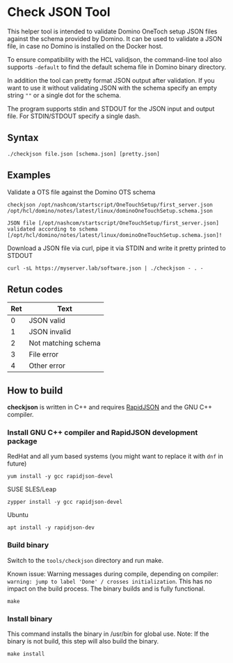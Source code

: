 # Check JSON Tool

This helper tool is intended to validate Domino OneToch setup JSON files against the schema provided by Domino.
It can be used to validate a JSON file, in case  no Domino is installed on the Docker host.

To ensure compatibility with the HCL validjson, the command-line tool also supports `-default` to find the default schema file in Domino binary directory.

In addition the tool can pretty format JSON output after validation.
If you want to use it without validating JSON with the schema specify an empty string `""` or a single dot for the schema.

The program supports stdin and STDOUT for the JSON input and output file. For STDIN/STDOUT specify a single dash.


## Syntax


```
./checkjson file.json [schema.json] [pretty.json]
```


## Examples

Validate a OTS file against the Domino OTS schema

```
checkjson /opt/nashcom/startscript/OneTouchSetup/first_server.json /opt/hcl/domino/notes/latest/linux/dominoOneTouchSetup.schema.json

JSON file [/opt/nashcom/startscript/OneTouchSetup/first_server.json] validated according to schema [/opt/hcl/domino/notes/latest/linux/dominoOneTouchSetup.schema.json]!

```

Download a JSON file via curl, pipe it via STDIN and write it pretty printed to STDOUT

```
curl -sL https://myserver.lab/software.json | ./checkjson - . -
```


## Retun codes


 Ret | Text |
| :------- | --- |
| 0 | JSON valid
| 1 | JSON invalid
| 2 | Not matching schema
| 3 | File error
| 4 | Other error

## How to build

**checkjson** is written in C++ and requires [RapidJSON](https://rapidjson.org/) and the GNU C++ compiler.


### Install GNU C++ compiler and RapidJSON development package


RedHat and all yum based systems (you might want to replace it with `dnf` in future)

```
yum install -y gcc rapidjson-devel
```

SUSE SLES/Leap

```
zypper install -y gcc rapidjson-devel
```

Ubuntu

```
apt install -y rapidjson-dev
```

### Build binary

Switch to the `tools/checkjson` directory and run make.

Known issue: Warning messages during compile, depending on compiler: `warning: jump to label 'Done' / crosses initialization`.
This has no impact on the build process. The binary builds and is fully functional.


```
make
```

### Install binary

This command installs the binary in /usr/bin for global use.
Note: If the binary is not build, this step will also build the binary.

```
make install
```
